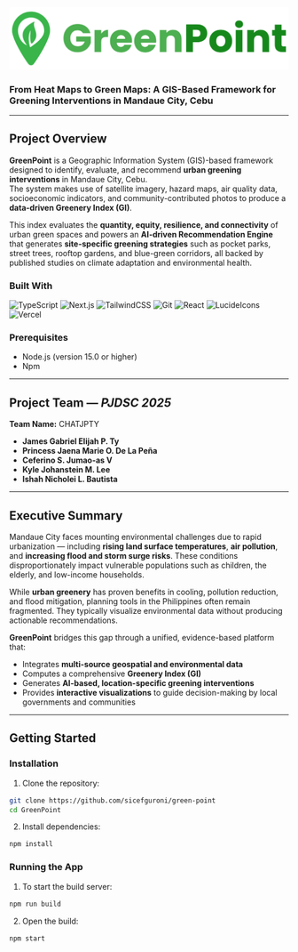 ![GreenPoint Logo](public/images/logo/GreenPointWordLogo.png)
### From Heat Maps to Green Maps: A GIS-Based Framework for Greening Interventions in Mandaue City, Cebu  

---

## Project Overview  
**GreenPoint** is a Geographic Information System (GIS)-based framework designed to identify, evaluate, and recommend **urban greening interventions** in Mandaue City, Cebu.  
The system makes use of satellite imagery, hazard maps, air quality data, socioeconomic indicators, and community-contributed photos to produce a **data-driven Greenery Index (GI)**.  

This index evaluates the **quantity, equity, resilience, and connectivity** of urban green spaces and powers an **AI-driven Recommendation Engine** that generates **site-specific greening strategies** such as pocket parks, street trees, rooftop gardens, and blue-green corridors, all backed by published studies on climate adaptation and environmental health.

### Built With
![TypeScript](https://img.shields.io/badge/TypeScript-3178C6?style=for-the-badge&logo=typescript&logoColor=white)
![Next.js](https://img.shields.io/badge/Next.js-000000?style=for-the-badge&logo=nextdotjs&logoColor=white)
![TailwindCSS](https://img.shields.io/badge/Tailwind_CSS-38B2AC?style=for-the-badge&logo=tailwindcss&logoColor=white)
![Git](https://img.shields.io/badge/Git-F05032?style=for-the-badge&logo=git&logoColor=white)
![React](https://img.shields.io/badge/React-20232A?style=for-the-badge&logo=react&logoColor=61DAFB)
![LucideIcons](https://img.shields.io/badge/Lucide_Icons-18181B?logo=lucide&logoColor=white&style=flat)
![Vercel](https://img.shields.io/badge/Vercel-232323?logo=vercel&logoColor=white&style=flat)

### Prerequisites

- Node.js (version 15.0 or higher)
- Npm

---

## Project Team — *PJDSC 2025*  
**Team Name:** CHATJPTY  

- **James Gabriel Elijah P. Ty**  
- **Princess Jaena Marie O. De La Peña**  
- **Ceferino S. Jumao-as V**  
- **Kyle Johanstein M. Lee**  
- **Ishah Nicholei L. Bautista**  

---

## Executive Summary  
Mandaue City faces mounting environmental challenges due to rapid urbanization — including **rising land surface temperatures**, **air pollution**, and **increasing flood and storm surge risks**. These conditions disproportionately impact vulnerable populations such as children, the elderly, and low-income households.

While **urban greenery** has proven benefits in cooling, pollution reduction, and flood mitigation, planning tools in the Philippines often remain fragmented. They typically visualize environmental data without producing actionable recommendations.

**GreenPoint** bridges this gap through a unified, evidence-based platform that:
- Integrates **multi-source geospatial and environmental data**  
- Computes a comprehensive **Greenery Index (GI)**  
- Generates **AI-based, location-specific greening interventions**  
- Provides **interactive visualizations** to guide decision-making by local governments and communities

---

## Getting Started 

### Installation

1. Clone the repository:
```sh
git clone https://github.com/sicefguroni/green-point
cd GreenPoint
```

2. Install dependencies: 
```sh
npm install
```

### Running the App
1. To start the build server:
```sh
npm run build
```
2. Open the build:
```sh
npm start
```
